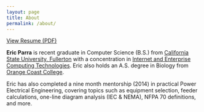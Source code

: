 ```yaml
---
layout: page
title: About
permalink: /about/
---
```


[View Resume (PDF)](https://drive.google.com/file/d/1Q7SV0504wIERes5O8WGhCGs6nigZG9D3/view?usp=sharing)

**Eric Parra** is recent graduate in Computer Science (B.S.) from [California State University, Fullerton](http://fullerton.edu) with a concentration in [Internet and Enterprise Computing Technologies](http://catalog.fullerton.edu/preview_program.php?catoid=16&poid=7605&returnto=1922#InternetAndEnterpriseComputingTechnologies). Eric also holds an A.S. degree in Biology from [Orange Coast College](http://www.orangecoastcollege.edu).

Eric has also completed a nine month mentorship (2014) in practical Power Electrical Engineering, covering topics such as equipment selection, feeder calculations, one-line diagram analysis (IEC & NEMA), NFPA 70 definitions, and more.
